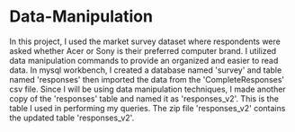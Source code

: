 # Data-Manipulation
In this project, I used the market survey dataset where respondents were asked whether Acer or Sony is their preferred computer brand. I utilized data manipulation commands to provide an organized and easier to read data.
In mysql workbench, I created a database named 'survey' and table named 'responses' then imported the data from the 'CompleteResponses' csv file. Since I will be using data manipulation techniques, I made another copy of the 'responses' table and named it as 'responses_v2'. This is the table I used in performing my queries.
The zip file 'responses_v2' contains the updated table 'responses_v2'.
